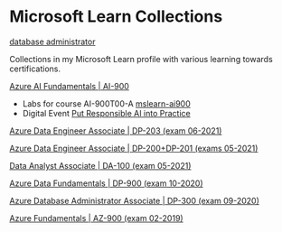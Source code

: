 # Microsoft Learn Collections

[database administrator](https://docs.microsoft.com/en-us/users/ingezb/collections/od32bkkjje42kx)

Collections in my Microsoft Learn profile with various learning towards certifications.


[Azure AI Fundamentals | AI-900](https://docs.microsoft.com/en-us/users/ingezb/collections/negmhzzrrw8x41)
  
- Labs for course AI-900T00-A [mslearn-ai900](https://microsoftlearning.github.io/mslearn-ai900/)
- Digital Event [Put Responsible AI into Practice](https://info.microsoft.com/ww-put-responsible-ai-into-practice-On-Demand-Registration.html?lcid=en-us)


[Azure Data Engineer Associate | DP-203 (exam 06-2021)](https://docs.microsoft.com/en-us/users/ingezb/collections/e240c667qe7q7w)

[Azure Data Engineer Associate | DP-200+DP-201 (exams 05-2021)](https://docs.microsoft.com/en-us/users/ingezb/collections/j20ycwwmkropx5)

[Data Analyst Associate | DA-100 (exam 05-2021)](https://docs.microsoft.com/en-us/users/ingezb/collections/r46ka66qq5ge6e)

[Azure Data Fundamentals | DP-900 (exam 10-2020)](https://docs.microsoft.com/en-us/users/ingezb/collections/j20ycwwg5ny560)

[Azure Database Administrator Associate | DP-300 (exam 09-2020)](https://docs.microsoft.com/en-us/users/ingezb/collections/3ng3txx5npz434)

[Azure Fundamentals | AZ-900 (exam 02-2019)](https://docs.microsoft.com/en-us/users/ingezb/collections/m12wu11e8ko38o)
